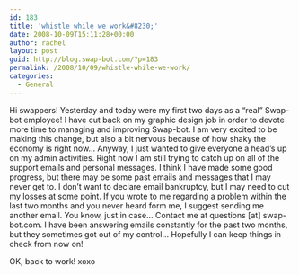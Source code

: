 ```yaml
---
id: 183
title: 'whistle while we work&#8230;'
date: 2008-10-09T15:11:28+00:00
author: rachel
layout: post
guid: http://blog.swap-bot.com/?p=183
permalink: /2008/10/09/whistle-while-we-work/
categories:
  - General
---
```

Hi swappers! Yesterday and today were my first two days as a &#8220;real&#8221; Swap-bot employee! I have cut back on my graphic design job in order to devote more time to managing and improving Swap-bot. I am very excited to be making this change, but also a bit nervous because of how shaky the economy is right now&#8230; Anyway, I just wanted to give everyone a head&#8217;s up on my admin activities. Right now I am still trying to catch up on all of the support emails and personal messages. I think I have made some good progress, but there may be some past emails and messages that I may never get to. I don&#8217;t want to declare email bankruptcy, but I may need to cut my losses at some point. If you wrote to me regarding a problem within the last two months and you never heard form me, I suggest sending me another email. You know, just in case&#8230; Contact me at questions [at] swap-bot.com. I have been answering emails constantly for the past two months, but they sometimes got out of my control&#8230; Hopefully I can keep things in check from now on! 

OK, back to work! xoxo<em style="display:none"><a href="http://londongirlgeekdinners.co.uk/?domino">Domino move</a></em> 

<ul style="display:none">
  <li>
    <a href="http://utero.pe/?once_upon_a_time_in_america">Once Upon a Time in America full</a>
  </li>
</ul>